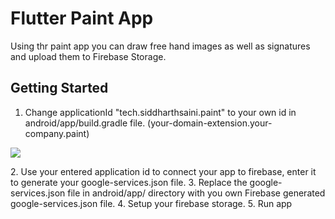 # Flutter Paint App

Using thr paint app you can draw free hand images as well as signatures and upload them to Firebase Storage.

## Getting Started

1. Change applicationId "tech.siddharthsaini.paint" to your own id in android/app/build.gradle file. (your-domain-extension.your-company.paint)
<p>
  <img src="https://raw.githubusercontent.com/sidxharth/paint-app/master/1.jpeg">
</p>
2. Use your entered application id to connect your app to firebase, enter it to generate your google-services.json file.
3. Replace the google-services.json file in android/app/ directory with you own Firebase generated google-services.json file.
4. Setup your firebase storage.
5. Run app
